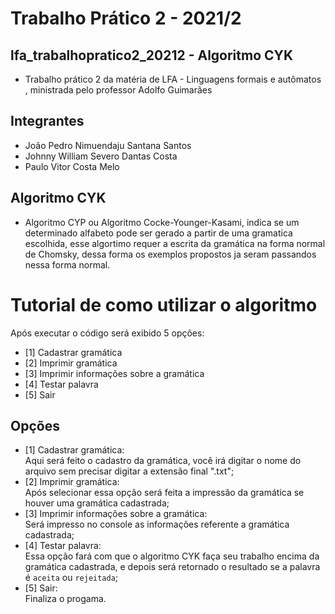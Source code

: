 # Trabalho Prático 2 - 2021/2 
## lfa_trabalhopratico2_20212 - Algoritmo CYK

- Trabalho prático 2 da matéria de LFA - Linguagens formais e autômatos , ministrada pelo professor Adolfo Guimarães

## Integrantes

- João Pedro Nimuendaju Santana Santos
- Johnny William Severo Dantas Costa
- Paulo Vitor Costa Melo

## Algoritmo CYK  
- Algoritmo CYP ou Algoritmo Cocke-Younger-Kasami, indica se um determinado alfabeto pode ser gerado a partir de uma gramatica escolhida, esse algortimo requer a escrita da gramática na forma normal de Chomsky, dessa forma os exemplos propostos ja seram passandos nessa forma normal.  

# Tutorial de como utilizar o algoritmo
Após executar o código será exibido 5 opções:
- [1] Cadastrar gramática
- [2] Imprimir gramática
- [3] Imprimir informações sobre a gramática
- [4] Testar palavra
- [5] Sair

## Opções
- [1] Cadastrar gramática:  
Aqui será feito o cadastro da gramática, você irá digitar o nome do arquivo sem precisar digitar a extensão final ".txt";
- [2] Imprimir gramática:  
Após selecionar essa opção será feita a impressão da gramática se houver uma gramática cadastrada;  
- [3] Imprimir informações sobre a gramática:  
Será impresso no console as informações referente a gramática cadastrada;  
- [4] Testar palavra:  
Essa opção fará com que o algoritmo CYK faça seu trabalho encima da gramática cadastrada, e depois será retornado o resultado se a palavra é ```aceita``` ou ```rejeitada```;  
- [5] Sair:  
Finaliza o progama.  
